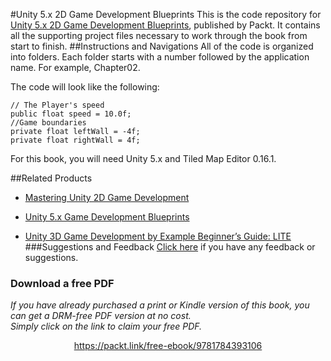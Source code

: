 #Unity 5.x 2D Game Development Blueprints
This is the code repository for [Unity 5.x 2D Game Development Blueprints](https://www.packtpub.com/game-development/unity-5x-2d-game-development-blueprints?utm_source=github&utm_medium=repository&utm_campaign=9781784393106), published by Packt. It contains all the supporting project files necessary to work through the book from start to finish.
##Instructions and Navigations
All of the code is organized into folders. Each folder starts with a number followed by the application name. For example, Chapter02.



The code will look like the following:
```
// The Player's speed
public float speed = 10.0f;
//Game boundaries
private float leftWall = -4f;
private float rightWall = 4f;
```

For this book, you will need Unity 5.x and Tiled Map Editor 0.16.1.

##Related Products
* [Mastering Unity 2D Game Development](https://www.packtpub.com/game-development/mastering-unity-2d-game-development?utm_source=github&utm_medium=repository&utm_campaign=9781849697347)

* [Unity 5.x Game Development Blueprints](https://www.packtpub.com/game-development/unity-5x-game-development-blueprints?utm_source=github&utm_medium=repository&utm_campaign=9781785883118)

* [Unity 3D Game Development by Example Beginner’s Guide: LITE](https://www.packtpub.com/game-development/unity-3d-game-development-example-beginner’s-guide-lite?utm_source=github&utm_medium=repository&utm_campaign=9781849691604)
###Suggestions and Feedback
[Click here](https://docs.google.com/forms/d/e/1FAIpQLSe5qwunkGf6PUvzPirPDtuy1Du5Rlzew23UBp2S-P3wB-GcwQ/viewform) if you have any feedback or suggestions.
### Download a free PDF

 <i>If you have already purchased a print or Kindle version of this book, you can get a DRM-free PDF version at no cost.<br>Simply click on the link to claim your free PDF.</i>
<p align="center"> <a href="https://packt.link/free-ebook/9781784393106">https://packt.link/free-ebook/9781784393106 </a> </p>